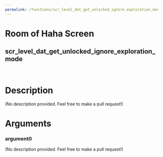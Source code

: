 ```yaml
---
permalink: /functions/scr_level_dat_get_unlocked_ignore_exploration_mode
---
```

# Room of Haha Screen  
## scr_level_dat_get_unlocked_ignore_exploration_mode  
&nbsp;  
# Description  
(No description provided. Feel free to make a pull request!) 
&nbsp;  
# Arguments
### argument0
(No description provided. Feel free to make a pull request!)
&nbsp;  


